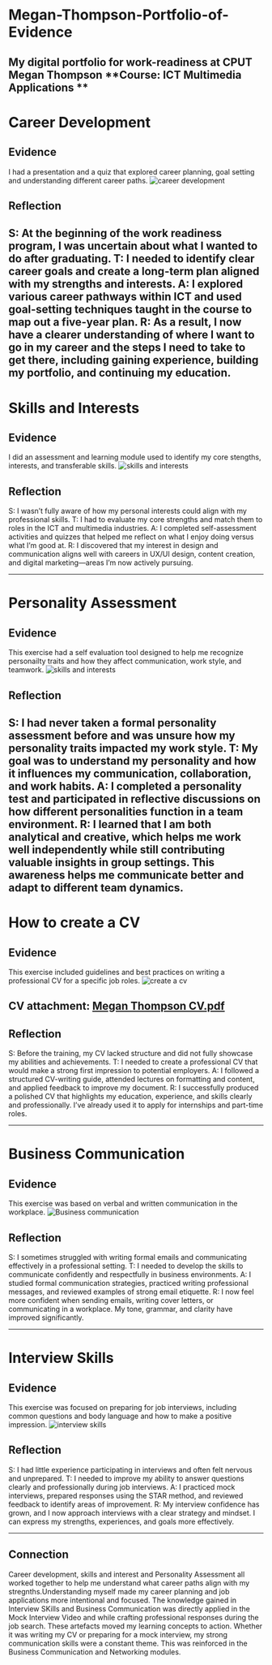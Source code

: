 # Megan-Thompson-Portfolio-of-Evidence
My digital portfolio for work-readiness at CPUT
**Megan Thompson**
**Course: ICT Multimedia Applications **
---

# Career Development
## Evidence
I had a presentation and a quiz that explored career planning, goal setting and understanding different career paths.
![career development](https://github.com/user-attachments/assets/50141a9f-7209-4b67-9a68-758748ad72d2)

## Reflection

S: At the beginning of the work readiness program, I was uncertain about what I wanted to do after graduating.
T: I needed to identify clear career goals and create a long-term plan aligned with my strengths and interests.
A: I explored various career pathways within ICT and used goal-setting techniques taught in the course to map out a five-year plan.
R: As a result, I now have a clearer understanding of where I want to go in my career and the steps I need to take to get there, including gaining experience, building my portfolio, and continuing my education.
---

# Skills and Interests
## Evidence
I did an assessment and learning module used to identify my core stengths, interests,  and transferable skills.
![skills and interests](https://github.com/user-attachments/assets/3c550b6e-e05d-4d2b-a57b- )


## Reflection
S: I wasn’t fully aware of how my personal interests could align with my professional skills.
T: I had to evaluate my core strengths and match them to roles in the ICT and multimedia industries.
A: I completed self-assessment activities and quizzes that helped me reflect on what I enjoy doing versus what I’m good at.
R: I discovered that my interest in design and communication aligns well with careers in UX/UI design, content creation, and digital marketing—areas I’m now actively pursuing.

---
# Personality Assessment
## Evidence
This exercise had a self evaluation tool designed to help me recognize personailty traits and how they affect communication, work style, and teamwork.
![skills and interests](https://github.com/user-attachments/assets/e53efb8a-73c9-4fa5-9d81-5096a04a40cd)

## Reflection 
S: I had never taken a formal personality assessment before and was unsure how my personality traits impacted my work style.
T: My goal was to understand my personality and how it influences my communication, collaboration, and work habits.
A: I completed a personality test and participated in reflective discussions on how different personalities function in a team environment.
R: I learned that I am both analytical and creative, which helps me work well independently while still contributing valuable insights in group settings. This awareness helps me communicate better and adapt to different team dynamics.
---
# How to create a CV 
## Evidence
This exercise included guidelines and best practices on writing a professional CV for a specific job roles.
![create a cv](https://github.com/user-attachments/assets/fb095838-56cd-406d-8060-86b29687c8e3)

## CV attachment: [Megan Thompson CV.pdf](https://github.com/user-attachments/files/20391400/Megan.Thompson.CV.pdf)


## Reflection 

S: Before the training, my CV lacked structure and did not fully showcase my abilities and achievements.
T: I needed to create a professional CV that would make a strong first impression to potential employers.
A: I followed a structured CV-writing guide, attended lectures on formatting and content, and applied feedback to improve my document.
R: I successfully produced a polished CV that highlights my education, experience, and skills clearly and professionally. I’ve already used it to apply for internships and part-time roles.

---

# Business Communication
## Evidence
This exercise was based on verbal and written communication in the workplace.
![Business communication](https://github.com/user-attachments/assets/f5c3a654-e1f2-4ba2-ba43-244d987b2fb7)

## Reflection
S: I sometimes struggled with writing formal emails and communicating effectively in a professional setting.
T: I needed to develop the skills to communicate confidently and respectfully in business environments.
A: I studied formal communication strategies, practiced writing professional messages, and reviewed examples of strong email etiquette.
R: I now feel more confident when sending emails, writing cover letters, or communicating in a workplace. My tone, grammar, and clarity have improved significantly.

---
# Interview Skills 
## Evidence
This exercise was focused on preparing for job interviews, including common questions and body language and how to make a positive impression.
![interview skills](https://github.com/user-attachments/assets/a28e3a22-1228-4428-abed-05b6d3f87f42)

## Reflection 
S: I had little experience participating in interviews and often felt nervous and unprepared.
T: I needed to improve my ability to answer questions clearly and professionally during job interviews.
A: I practiced mock interviews, prepared responses using the STAR method, and reviewed feedback to identify areas of improvement.
R: My interview confidence has grown, and I now approach interviews with a clear strategy and mindset. I can express my strengths, experiences, and goals more effectively.

---
## Connection
Career development, skills and interest and Personality Assessment all worked together to help me understand what career paths align with my stregnths.Understanding myself made my career planning and job applications more intentional and focused.
The knowledge gained in Interview SKills and Business Communication was directly applied in the Mock Interview Video and while crafting professional responses during the job search. These artefacts  moved my learning concepts to action.
Whether it was writing my CV or preparing for a mock interview, my strong communication skills were a constant theme. This was reinforced in the Business Communication and Networking modules.
